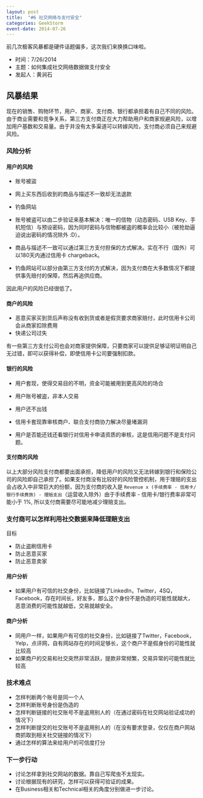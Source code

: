 ```yaml
---
layout: post
title:  "#6 社交网络与支付安全"
categories: GeekStorm
event-date: 2014-07-26
---
```

前几次极客风暴都是硬件话题偏多，这次我们来换换口味啦。

- 时间：7/26/2014
- 主题：如何集成社交网络数据做支付安全
- 发起人：黄涧石

## 风暴结果 ##

现在的销售、购物环节，用户、商家、支付商、银行都承担着有自己不同的风险。由于商业需要和竞争关系，第三方支付商正在大力帮助用户和商家规避风险，以增加用户基数和交易量。由于并没有太多渠道可以转嫁风险，支付商必须自己来规避风险。

### 风险分析 ###
#### 用户的风险 ####
- 账号被盜
- 网上买东西后收到的商品与描述不一致却无法退款
- 钓鱼网站

- 账号被盗可以由二步验证来基本解决：唯一的信物（动态密码、USB Key、手机短信）与预设密码，因为同时密码与信物都被盗的概率会比较小（被抢劫逼迫说出密码的情况除外 :D）。
- 商品与描述不一致可以通过第三方支付担保的方式解决。实在不行（国外）可以180天内通过信用卡 chargeback。
- 钓鱼网站可以部分由第三方支付的方式解决，因为支付商在大多数情况下都提供事先赔付的保障，然后再追供应商。

因此用户的风险已经很低了。

#### 商户的风险 ####
- 恶意买家买到货后声称没有收到货或者是假货要求商家赔付，此时信用卡公司会从商家扣除费用
- 快递公司过失

有一些第三方支付公司也会对商家提供保障，只要商家可以提供足够证明证明自己无过错，即可以获得补偿，即使信用卡公司要强制扣款。

#### 银行的风险 ####
- 用户套现，使得交易目的不明，资金可能被用到更高风险的场合
- 用户账号被盗，非本人交易
- 用户还不出钱

- 信用卡套现靠审核商户、联合支付商协力解决尽量堵漏洞
- 用户是否能还钱还看银行对信用卡申请资质的审核，这是信用问题不是支付问题。

#### 支付商的风险 ####
以上大部分风险支付商都要出面承担，降低用户的风险又无法转嫁到银行和保险公司的风险即自己承担了。如果支付商没有比较好的风险管控机制，用于理赔的支出会占收入中非常巨大的份额，因为支付商的收入是 `Revenue x (手续费率 - 信用卡/银行手续费旅) - 理赔支出`（运营收入除外）由于手续费率 - 信用卡/银行费率非常可能小于 1%, 所以支付商需要尽可能地减少理赔支出。

### 支付商可以怎样利用社交数据来降低理赔支出 ###
目标
- 防止盗刷信用卡
- 防止恶意买家
- 防止恶意卖家

#### 用户分析 ####
- 如果用户有可信的社交身份，比如链接了LinkedIn，Twitter，4SQ，Facebook，存在时间长，好友多，那么这个身份不是伪造的可能性就越大，恶意消费的可能性就越低，交易就越安全。

#### 商户分析 ####
- 同用户一样，如果用户有可信的社交身份，比如链接了Twitter，Facebook，Yelp，点评网，自有网站存在的时间足够长，这个商户不是假身份的可能性就比较高
- 如果商户的交易和社交突然非常活跃，提款非常频繁，交易异常的可能性就比较高


### 技术难点 ###
- 怎样判断两个账号是同一个人
- 怎样判断账号身份是伪造的
- 怎样判断链接的社交账号不是盗用别人的（在通过密码在社交网站验证成功的情况下）
- 怎样判断提交的社交账号不是盗用别人的（在没有要求登录，仅仅在商户网站商抓取到相关社交链接的情况下）
- 通过怎样的算法来给用户的可信度打分

### 下一步行动 ###
- 讨论怎样拿到社交网站的数据。靠自己写爬虫不太现实。
- 讨论根据现有的研究，怎样可以获得可验证的成果。
- 在Business相关和Technical相关的角度分别做进一步讨论。
